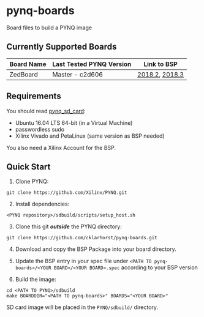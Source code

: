 # pynq-boards
Board files to build a PYNQ image

## Currently Supported Boards

| Board Name  | Last Tested PYNQ Version | Link to BSP |
| ----------- | ------------------------ | ----------- |
| ZedBoard | Master - c2d606 | [2018.2](https://www.xilinx.com/member/forms/download/xef.html?filename=avnet-digilent-zedboard-v2018.2-final.bsp), [2018.3](https://www.xilinx.com/member/forms/download/xef.html?filename=avnet-digilent-zedboard-v2018.3-final.bsp) |

## Requirements

You should read [pynq_sd_card](https://pynq.readthedocs.io/en/v2.3/pynq_sd_card.html):
- Ubuntu 16.04 LTS 64-bit (in a Virtual Machine)
- passwordless sudo
- Xilinx Vivado and PetaLinux (same version as BSP needed)

You also need a Xilinx Account for the BSP.

## Quick Start

1. Clone PYNQ: 
```
git clone https://github.com/Xilinx/PYNQ.git
```

2. Install dependencies:
``` 
<PYNQ repository>/sdbuild/scripts/setup_host.sh
```

3. Clone this git ***outside*** the PYNQ directory: 
```
git clone https://github.com/cklarhorst/pynq-boards.git
```

4. Download and copy the BSP Package into your board directory.

5. Update the BSP entry in your spec file under `<PATH TO pynq-boards>/<YOUR BOARD>/<YOUR BOARD>.spec` according to your BSP version

6. Build the image:
```
cd <PATH TO PYNQ>/sdbuild
make BOARDDIR="<PATH TO pynq-boards>" BOARDS="<YOUR BOARD>"
```
SD card image will be placed in the `PYNQ/sdbuild/` directory.
